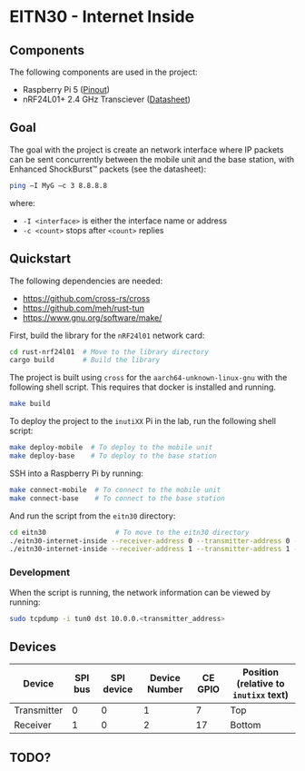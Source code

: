 # EITN30 - Internet Inside

## Components

The following components are used in the project:

- Raspberry Pi 5 ([Pinout](https://pinout.xyz/))
- nRF24L01+ 2.4 GHz Transciever ([Datasheet](https://www.sparkfun.com/datasheets/Components/SMD/nRF24L01Pluss_Preliminary_Product_Specification_v1_0.pdf))

## Goal

The goal with the project is create an network interface where IP packets can be sent concurrently between the mobile unit and the base station, with Enhanced ShockBurst™ packets (see the datasheet):

```bash
ping –I MyG –c 3 8.8.8.8
```

<!-- TODO: Change from MyG to whatever we call our interface -->

where:

- `-I <interface>` is either the interface name or address
- `-c <count>` stops after `<count>` replies

## Quickstart

The following dependencies are needed:

- <https://github.com/cross-rs/cross>
- <https://github.com/meh/rust-tun>
- <https://www.gnu.org/software/make/>

First, build the library for the `nRF24l01` network card:

```bash
cd rust-nrf24l01  # Move to the library directory
cargo build       # Build the library
```

The project is built using `cross` for the `aarch64-unknown-linux-gnu` with the following shell script. This requires that docker is installed and running.

```bash
make build
```

<!-- TODO: Update the deploy description when a more general deploy script is created -->

To deploy the project to the `inutiXX` Pi in the lab, run the following shell script:

```bash
make deploy-mobile  # To deploy to the mobile unit
make deploy-base    # To deploy to the base station
```

SSH into a Raspberry Pi by running:

```bash
make connect-mobile  # To connect to the mobile unit
make connect-base    # To connect to the base station
```

And run the script from the `eitn30` directory:

<!-- TODO: Change script when both PIs communicate with eachother -->

```bash
cd eitn30                 # To move to the eitn30 directory
./eitn30-internet-inside --receiver-address 0 --transmitter-address 0 --receiver-channel 116 --transmitter-channel 116  # On the mobile unit
./eitn30-internet-inside --receiver-address 1 --transmitter-address 1 --receiver-channel 108 --transmitter-channel 108  # On the base station
```

### Development

When the script is running, the network information can be viewed by running:

```bash
sudo tcpdump -i tun0 dst 10.0.0.<transmitter_address>
```

## Devices

<center>

| Device       | SPI bus | SPI device | Device Number | CE GPIO | Position (relative to `inutixx` text) |
|--------------|---------|------------|---------------|---------|---------------------------------------|
| Transmitter  | 0       | 0          | 1             | 7       | Top                                   |
| Receiver     | 1       | 0          | 2             | 17      | Bottom                                |

</center>

## TODO?
